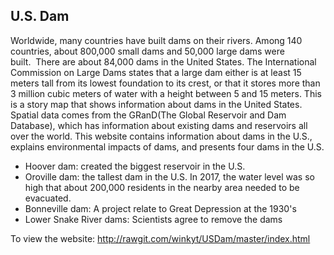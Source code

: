 ## U.S. Dam

Worldwide, many countries have built dams on their rivers. Among 140 countries, about 800,000 small dams and 50,000 large dams were built.  There are about 84,000 dams in the United States. 
The International Commission on Large Dams states that a large dam either is at least 15 meters tall from its lowest foundation to its crest, or that it stores more than 3 million cubic meters of water with a height between 5 and 15 meters. This is a story map that shows information about dams in the United States. Spatial data comes from the GRanD(The Global Reservoir and Dam Database), which has information about existing dams and reservoirs all over the world. This website contains information about dams in the U.S., explains environmental impacts of dams, and presents four dams in the U.S.
* Hoover dam: created the biggest reservoir in the U.S.
*	Oroville dam: the tallest dam in the U.S. In 2017, the water level was so high that about 200,000 residents in the nearby area needed to be evacuated.
* Bonneville dam: A project relate to Great Depression at the 1930's
* Lower Snake River dams: Scientists agree to remove the dams 

To view the website: http://rawgit.com/winkyt/USDam/master/index.html

